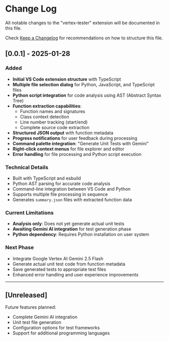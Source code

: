 # Change Log

All notable changes to the "vertex-tester" extension will be documented in this file.

Check [Keep a Changelog](http://keepachangelog.com/) for recommendations on how to structure this file.

## [0.0.1] - 2025-01-28

### Added
- **Initial VS Code extension structure** with TypeScript
- **Multiple file selection dialog** for Python, JavaScript, and TypeScript files
- **Python script integration** for code analysis using AST (Abstract Syntax Tree)
- **Function extraction capabilities**:
  - Function names and signatures
  - Class context detection
  - Line number tracking (start/end)
  - Complete source code extraction
- **Structured JSON output** with function metadata
- **Progress notifications** for user feedback during processing
- **Command palette integration**: "Generate Unit Tests with Gemini"
- **Right-click context menus** for file explorer and editor
- **Error handling** for file processing and Python script execution

### Technical Details
- Built with TypeScript and esbuild
- Python AST parsing for accurate code analysis
- Command-line integration between VS Code and Python
- Supports multiple file processing in sequence
- Generates `summary.json` files with extracted function data

### Current Limitations
- **Analysis only**: Does not yet generate actual unit tests
- **Awaiting Gemini AI integration** for test generation phase
- **Python dependency**: Requires Python installation on user system

### Next Phase
- Integrate Google Vertex AI Gemini 2.5 Flash
- Generate actual unit test code from function metadata
- Save generated tests to appropriate test files
- Enhanced error handling and user experience improvements

---

## [Unreleased]

Future features planned:
- Complete Gemini AI integration
- Unit test file generation
- Configuration options for test frameworks
- Support for additional programming languages